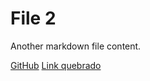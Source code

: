 # File 2

Another markdown file content.

[GitHub](https://www.github.com)
[Link quebrado](https://www.lakakaka.con)

